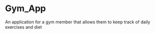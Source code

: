 # Gym_App

An application for a gym member that allows them to keep track of daily exercises and diet

